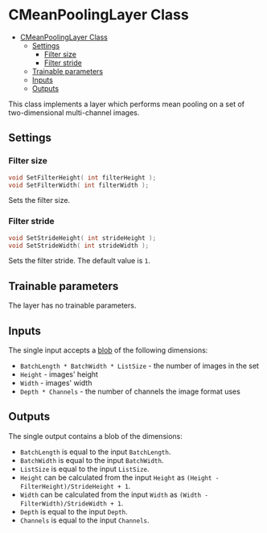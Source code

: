 # CMeanPoolingLayer Class

<!-- TOC -->

- [CMeanPoolingLayer Class](#cmeanpoolinglayer-class)
    - [Settings](#settings)
        - [Filter size](#filter-size)
        - [Filter stride](#filter-stride)
    - [Trainable parameters](#trainable-parameters)
    - [Inputs](#inputs)
    - [Outputs](#Outputs)

<!-- /TOC -->

This class implements a layer which performs mean pooling on a set of two-dimensional multi-channel images.


## Settings

### Filter size

```c++
void SetFilterHeight( int filterHeight );
void SetFilterWidth( int filterWidth );
```

Sets the filter size.

### Filter stride

```c++
void SetStrideHeight( int strideHeight );
void SetStrideWidth( int strideWidth );
```

Sets the filter stride. The default value is `1`.

## Trainable parameters

The layer has no trainable parameters.

## Inputs

The single input accepts a [blob](../DnnBlob.md) of the following dimensions:

- `BatchLength * BatchWidth * ListSize` - the number of images in the set
- `Height` - images' height
- `Width` - images' width
- `Depth * Channels` - the number of channels the image format uses

## Outputs

The single output contains a blob of the dimensions:

- `BatchLength` is equal to the input `BatchLength`.
- `BatchWidth` is equal to the input `BatchWidth`.
- `ListSize` is equal to the input `ListSize`.
- `Height` can be calculated from the input `Height` as
`(Height - FilterHeight)/StrideHeight + 1`.
- `Width` can be calculated from the input `Width` as
`(Width - FilterWidth)/StrideWidth + 1`.
- `Depth` is equal to the input `Depth`.
- `Channels` is equal to the input `Channels`.
